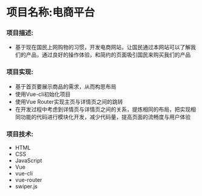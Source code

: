 # 项目名称:电商平台
### 项目描述:
* 基于现在国民上网购物的习惯，开发电商网站，让国民通过本网站可以了解我们的产品，通过良好的操作体验，和简约的页面吸引国民来购买我们的产品
### 项目实现:
* 基于首页要展示商品的需求，从而构思布局
* 使用Vue-cli初始化项目
* 使用Vue Router实现主页与详情页之间的跳转
* 在开发过程中考虑到详情页与详情页之间的关系，提炼相同的布局，把实现相同功能的代码进行模块化开发，减少代码量，提高页面的流畅度与用户体验
### 项目技术:
* HTML
* CSS
* JavaScript
* Vue
* vue-cli
* vue-router
* swiper.js
